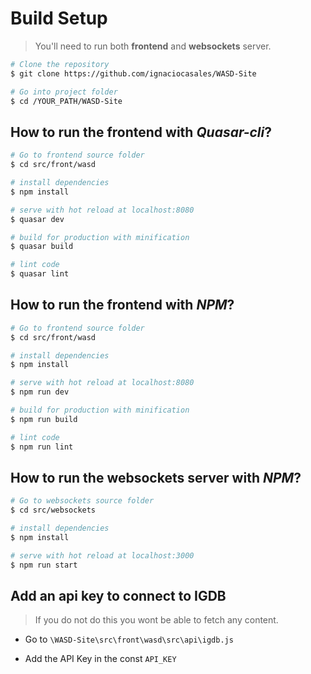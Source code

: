 # Build Setup
> You'll need to run both **frontend** and **websockets** server.
``` bash
# Clone the repository
$ git clone https://github.com/ignaciocasales/WASD-Site

# Go into project folder
$ cd /YOUR_PATH/WASD-Site
```
## How to run the frontend with _Quasar-cli_?
``` bash
# Go to frontend source folder
$ cd src/front/wasd

# install dependencies
$ npm install

# serve with hot reload at localhost:8080
$ quasar dev 

# build for production with minification
$ quasar build

# lint code
$ quasar lint
```
## How to run the frontend with _NPM_?
``` bash
# Go to frontend source folder
$ cd src/front/wasd

# install dependencies
$ npm install

# serve with hot reload at localhost:8080
$ npm run dev 

# build for production with minification
$ npm run build

# lint code
$ npm run lint
```
## How to run the websockets server with _NPM_?
``` bash
# Go to websockets source folder
$ cd src/websockets

# install dependencies
$ npm install

# serve with hot reload at localhost:3000
$ npm run start
```

## Add an api key to connect to IGDB
> If you do not do this you wont be able to fetch any content.

- Go to `\WASD-Site\src\front\wasd\src\api\igdb.js`

- Add the API Key in the const `API_KEY`
